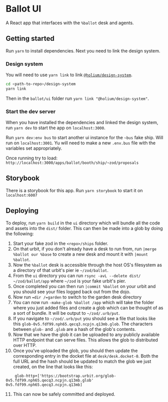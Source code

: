 # Ballot UI

A React app that interfaces with the `%ballot` desk and agents.

## Getting started

Run `yarn` to install dependencies. Next you need to link the design system.

### Design system

You will need to use `yarn link` to link [`@holium/design-system`](https://github.com/holium/design-system).

```zsh
cd <path-to-repo>/design-system
yarn link
```

Then in the `ballot/ui` folder run `yarn link "@holium/design-system"`.

### Start the dev server

When you have installed the dependencies and linked the design system, run `yarn dev` to start the app on `localhost:3000`.

Run `yarn dev:env bus` to start another ui instance for the `~bus` fake ship. Will run on `localhost:3001`. Yu will need to make a new `.env.bus` file with the variables set appropriately.

Once running try to load: `http://localhost:3000/apps/ballot/booth/ship/~zod/proposals`

## Storybook

There is a storybook for this app. Run `yarn storybook` to start it on `localhost:6007`

## Deploying

To deploy, run `yarn build` in the `ui` directory which will bundle all the code and assets into the `dist/` folder. This can then be made into a glob by doing the following:

1. Start your fake zod in the `<repo>/ships` folder.
2. On that urbit, if you don't already have a desk to run from, run `|merge %ballot our %base` to create a new desk and mount it with `|mount %ballot`.
3. Now the `%ballot` desk is accessible through the host OS's filesystem as a directory of that urbit's pier ie `~/zod/ballot`.
4. From the `ui` directory you can run `rsync -avL --delete dist/ ~/zod/ballot/app` where `~/zod` is your fake urbit's pier.
5. Once completed you can then run `|commit %ballot` on your urbit and you should see your files logged back out from the dojo.
6. Now run `=dir /=garden` to switch to the garden desk directory
7. You can now run `-make-glob %ballot /app` which will take the folder where you just added files and create a glob which can be thought of as a sort of bundle. It will be output to `~/zod/.urb/put`.
8. If you navigate to `~/zod/.urb/put` you should see a file that looks like this `glob-0v5.fdf99.nph65.qecq3.ncpjn.q13mb.glob`. The characters between `glob-` and `.glob` are a hash of the glob's contents.
9. Now that we have the glob it can be uploaded to any publicly available HTTP endpoint that can serve files. This allows the glob to distributed over HTTP.
10. Once you've uploaded the glob, you should then update the corresponding entry in the docket file at `desk/desk.docket-0`. Both the full URL and the hash should be updated to match the glob we just created, on the line that looks like this:

```hoon
    glob-http+['https://bootstrap.urbit.org/glob-0v5.fdf99.nph65.qecq3.ncpjn.q13mb.glob' 0v5.fdf99.nph65.qecq3.ncpjn.q13mb]
```

11. This can now be safely committed and deployed.
